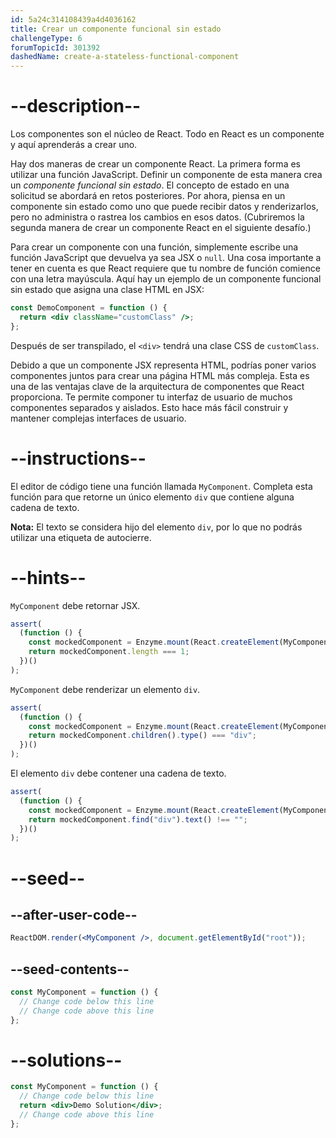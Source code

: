 ```yaml
---
id: 5a24c314108439a4d4036162
title: Crear un componente funcional sin estado
challengeType: 6
forumTopicId: 301392
dashedName: create-a-stateless-functional-component
---
```


# --description--

Los componentes son el núcleo de React. Todo en React es un componente y aquí aprenderás a crear uno.

Hay dos maneras de crear un componente React. La primera forma es utilizar una función JavaScript. Definir un componente de esta manera crea un _componente funcional sin estado_. El concepto de estado en una solicitud se abordará en retos posteriores. Por ahora, piensa en un componente sin estado como uno que puede recibir datos y renderizarlos, pero no administra o rastrea los cambios en esos datos. (Cubriremos la segunda manera de crear un componente React en el siguiente desafío.)

Para crear un componente con una función, simplemente escribe una función JavaScript que devuelva ya sea JSX o `null`. Una cosa importante a tener en cuenta es que React requiere que tu nombre de función comience con una letra mayúscula. Aquí hay un ejemplo de un componente funcional sin estado que asigna una clase HTML en JSX:

```jsx
const DemoComponent = function () {
  return <div className="customClass" />;
};
```

Después de ser transpilado, el `<div>` tendrá una clase CSS de `customClass`.

Debido a que un componente JSX representa HTML, podrías poner varios componentes juntos para crear una página HTML más compleja. Esta es una de las ventajas clave de la arquitectura de componentes que React proporciona. Te permite componer tu interfaz de usuario de muchos componentes separados y aislados. Esto hace más fácil construir y mantener complejas interfaces de usuario.

# --instructions--

El editor de código tiene una función llamada `MyComponent`. Completa esta función para que retorne un único elemento `div` que contiene alguna cadena de texto.

**Nota:** El texto se considera hijo del elemento `div`, por lo que no podrás utilizar una etiqueta de autocierre.

# --hints--

`MyComponent` debe retornar JSX.

```js
assert(
  (function () {
    const mockedComponent = Enzyme.mount(React.createElement(MyComponent));
    return mockedComponent.length === 1;
  })()
);
```

`MyComponent` debe renderizar un elemento `div`.

```js
assert(
  (function () {
    const mockedComponent = Enzyme.mount(React.createElement(MyComponent));
    return mockedComponent.children().type() === "div";
  })()
);
```

El elemento `div` debe contener una cadena de texto.

```js
assert(
  (function () {
    const mockedComponent = Enzyme.mount(React.createElement(MyComponent));
    return mockedComponent.find("div").text() !== "";
  })()
);
```

# --seed--

## --after-user-code--

```jsx
ReactDOM.render(<MyComponent />, document.getElementById("root"));
```

## --seed-contents--

```jsx
const MyComponent = function () {
  // Change code below this line
  // Change code above this line
};
```

# --solutions--

```jsx
const MyComponent = function () {
  // Change code below this line
  return <div>Demo Solution</div>;
  // Change code above this line
};
```
